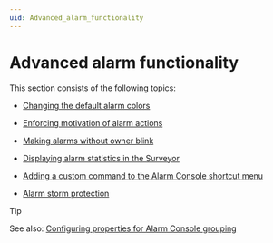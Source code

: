 ```yaml
---
uid: Advanced_alarm_functionality
---
```


# Advanced alarm functionality

This section consists of the following topics:

- [Changing the default alarm colors](xref:Changing_the_default_alarm_colors)

- [Enforcing motivation of alarm actions](xref:Enforcing_motivation_of_alarm_actions)

- [Making alarms without owner blink](xref:Making_alarms_without_owner_blink)

- [Displaying alarm statistics in the Surveyor](xref:Displaying_alarm_statistics_in_the_Surveyor)

- [Adding a custom command to the Alarm Console shortcut menu](xref:Adding_a_custom_command_to_the_Alarm_Console_shortcut_menu)

- [Alarm storm protection](xref:Alarm_storm_protection)

> [!TIP]
> See also: [Configuring properties for Alarm Console grouping](xref:PropertyConfiguration_xml#configuring-properties-for-alarm-console-grouping)

